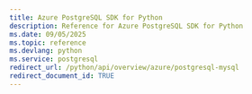 ```yaml
---
title: Azure PostgreSQL SDK for Python
description: Reference for Azure PostgreSQL SDK for Python
ms.date: 09/05/2025
ms.topic: reference
ms.devlang: python
ms.service: postgresql
redirect_url: /python/api/overview/azure/postgresql-mysql
redirect_document_id: TRUE
---
```

